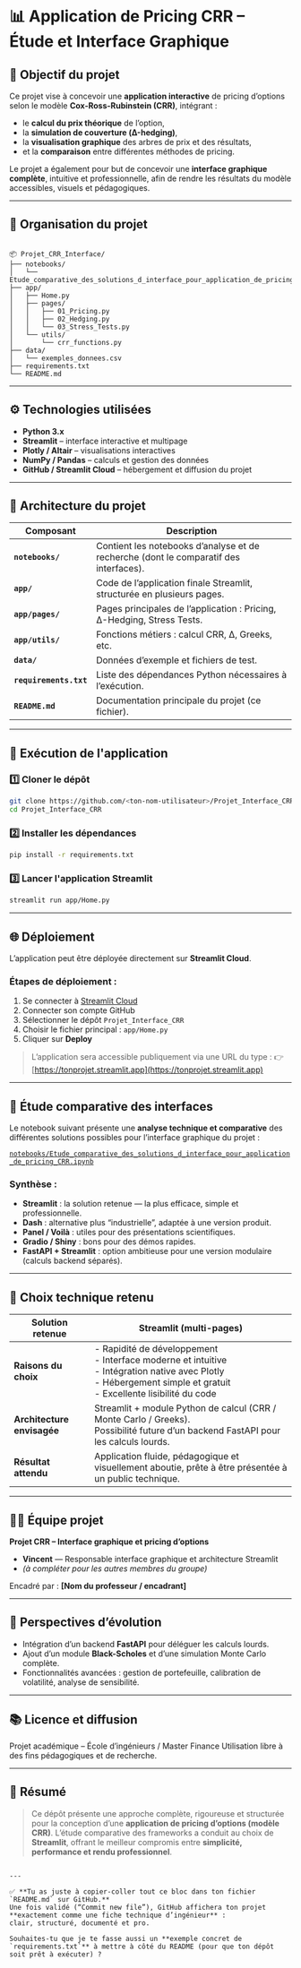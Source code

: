 # 📊 Application de Pricing CRR – Étude et Interface Graphique

## 🎯 Objectif du projet
Ce projet vise à concevoir une **application interactive** de pricing d’options selon le modèle **Cox-Ross-Rubinstein (CRR)**, intégrant :
- le **calcul du prix théorique** de l’option,
- la **simulation de couverture (Δ-hedging)**,
- la **visualisation graphique** des arbres de prix et des résultats,
- et la **comparaison** entre différentes méthodes de pricing.

Le projet a également pour but de concevoir une **interface graphique complète**, intuitive et professionnelle, afin de rendre les résultats du modèle accessibles, visuels et pédagogiques.

---

## 🧩 Organisation du projet

```

📦 Projet_CRR_Interface/
├── notebooks/
│   └── Etude_comparative_des_solutions_d_interface_pour_application_de_pricing_CRR.ipynb
├── app/
│   ├── Home.py
│   ├── pages/
│   │   ├── 01_Pricing.py
│   │   ├── 02_Hedging.py
│   │   └── 03_Stress_Tests.py
│   └── utils/
│       └── crr_functions.py
├── data/
│   └── exemples_donnees.csv
├── requirements.txt
└── README.md

````

---

## ⚙️ Technologies utilisées

- **Python 3.x**
- **Streamlit** – interface interactive et multipage
- **Plotly / Altair** – visualisations interactives
- **NumPy / Pandas** – calculs et gestion des données
- **GitHub / Streamlit Cloud** – hébergement et diffusion du projet

---

## 🧱 Architecture du projet

| Composant | Description |
|------------|--------------|
| **`notebooks/`** | Contient les notebooks d’analyse et de recherche (dont le comparatif des interfaces). |
| **`app/`** | Code de l’application finale Streamlit, structurée en plusieurs pages. |
| **`app/pages/`** | Pages principales de l’application : Pricing, Δ-Hedging, Stress Tests. |
| **`app/utils/`** | Fonctions métiers : calcul CRR, Δ, Greeks, etc. |
| **`data/`** | Données d’exemple et fichiers de test. |
| **`requirements.txt`** | Liste des dépendances Python nécessaires à l’exécution. |
| **`README.md`** | Documentation principale du projet (ce fichier). |

---

## 🚀 Exécution de l'application

### 1️⃣ Cloner le dépôt
```bash
git clone https://github.com/<ton-nom-utilisateur>/Projet_Interface_CRR.git
cd Projet_Interface_CRR
````

### 2️⃣ Installer les dépendances

```bash
pip install -r requirements.txt
```

### 3️⃣ Lancer l'application Streamlit

```bash
streamlit run app/Home.py
```

---

## 🌐 Déploiement

L’application peut être déployée directement sur **Streamlit Cloud**.

### Étapes de déploiement :

1. Se connecter à [Streamlit Cloud](https://streamlit.io/cloud)
2. Connecter son compte GitHub
3. Sélectionner le dépôt `Projet_Interface_CRR`
4. Choisir le fichier principal : `app/Home.py`
5. Cliquer sur **Deploy**

> L’application sera accessible publiquement via une URL du type :
> 👉 [https://tonprojet.streamlit.app](https://tonprojet.streamlit.app)

---

## 🧠 Étude comparative des interfaces

Le notebook suivant présente une **analyse technique et comparative** des différentes solutions possibles pour l’interface graphique du projet :

[`notebooks/Etude_comparative_des_solutions_d_interface_pour_application_de_pricing_CRR.ipynb`](notebooks/Etude_comparative_des_solutions_d_interface_pour_application_de_pricing_CRR.ipynb)

### Synthèse :

* **Streamlit** : la solution retenue — la plus efficace, simple et professionnelle.
* **Dash** : alternative plus “industrielle”, adaptée à une version produit.
* **Panel / Voilà** : utiles pour des présentations scientifiques.
* **Gradio / Shiny** : bons pour des démos rapides.
* **FastAPI + Streamlit** : option ambitieuse pour une version modulaire (calculs backend séparés).

---

## 🧩 Choix technique retenu

| **Solution retenue**       | **Streamlit (multi-pages)**                                                                                                                                               |
| -------------------------- | ------------------------------------------------------------------------------------------------------------------------------------------------------------------------- |
| **Raisons du choix**       | - Rapidité de développement<br>- Interface moderne et intuitive<br>- Intégration native avec Plotly<br>- Hébergement simple et gratuit<br>- Excellente lisibilité du code |
| **Architecture envisagée** | Streamlit + module Python de calcul (CRR / Monte Carlo / Greeks).<br>Possibilité future d’un backend FastAPI pour les calculs lourds.                                     |
| **Résultat attendu**       | Application fluide, pédagogique et visuellement aboutie, prête à être présentée à un public technique.                                                                    |

---

## 👨‍💻 Équipe projet

**Projet CRR – Interface graphique et pricing d’options**

* **Vincent** — Responsable interface graphique et architecture Streamlit
* *(à compléter pour les autres membres du groupe)*

Encadré par : **[Nom du professeur / encadrant]**

---

## 🧭 Perspectives d’évolution

* Intégration d’un backend **FastAPI** pour déléguer les calculs lourds.
* Ajout d’un module **Black-Scholes** et d’une simulation Monte Carlo complète.
* Fonctionnalités avancées : gestion de portefeuille, calibration de volatilité, analyse de sensibilité.

---

## 📚 Licence et diffusion

Projet académique – École d’ingénieurs / Master Finance
Utilisation libre à des fins pédagogiques et de recherche.

---

## 🏁 Résumé

> Ce dépôt présente une approche complète, rigoureuse et structurée pour la conception d’une **application de pricing d’options (modèle CRR)**.
> L’étude comparative des frameworks a conduit au choix de **Streamlit**, offrant le meilleur compromis entre **simplicité, performance et rendu professionnel**.

```

---

✅ **Tu as juste à copier-coller tout ce bloc dans ton fichier `README.md` sur GitHub.**  
Une fois validé (“Commit new file”), GitHub affichera ton projet **exactement comme une fiche technique d’ingénieur** :  
clair, structuré, documenté et pro.  

Souhaites-tu que je te fasse aussi un **exemple concret de `requirements.txt`** à mettre à côté du README (pour que ton dépôt soit prêt à exécuter) ?
```
